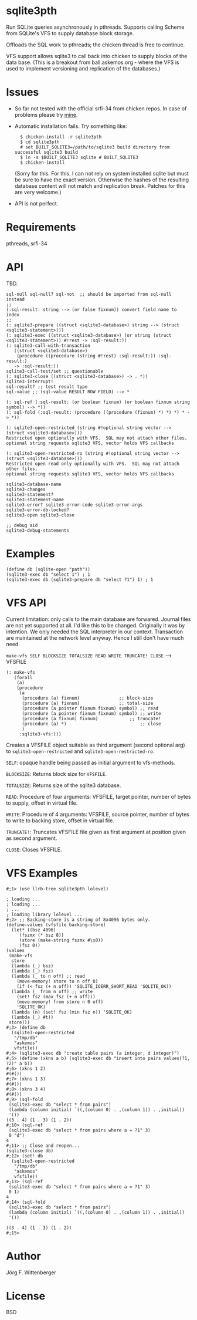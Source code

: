 # sqlite3pth
Run SQLite queries asynchronously in pthreads.  Supports calling Scheme from SQLite's VFS to supply database block storage.

Offloads the SQL work to pthreads; the chicken thread is free to continue.

VFS support allows sqlite3 to call back into chicken to supply blocks
of the data base.  (This is a breakout from ball.askemos.org - where
the VFS is used to implement versioning and replication of the
databases.)

# Issues

* So far not tested with the official srfi-34 from chicken repos.  In
  case of problems please try
  [mine](http://askemos.org/chicken-eggs/index.html).

* Automatic installation fails.  Try something like:

        $ chicken-install -r sqlite3pth
        $ cd sqlite3pth
        # set BUILT_SQLITE3=/path/to/sqlite3 build directory from successful sqlite3 build
        $ ln -s $BUILT_SQLITE3 sqlite # BUILT_SQLITE3
        $ chicken-install

   (Sorry for this.  For this.  I can not rely on system installed
   sqlite but must be sure to have the exact version.  Otherwise the
   hashes of the resulting database content will not match and
   replication break. Patches for this are very welcome.)

* API is not perfect.

# Requirements

pthreads, srfi-34

# API

TBD.

    sql-null sql-null? sql-not  ;; should be imported from sql-null instead
    ;;
    (:sql-result: string --> (or false fixnum)) convert field name to index
    ;;
    (: sqlite3-prepare ((struct <sqlite3-database>) string --> (struct <sqlite3-statement>)))
    (: sqlite3-exec ((struct <sqlite3-database>) (or string (struct <sqlite3-statement>)) #!rest -> :sql-result:))
    (: sqlite3-call-with-transaction
       ((struct <sqlite3-database>)
        (procedure ((procedure (string #!rest) :sql-result:)) :sql-result:)
       -> :sql-result:))
    sqlite3-call-test/set ;; questionable
    (: sqlite3-close ((struct <sqlite3-database>) -> . *))
    sqlite3-interrupt!
    sql-result? ;; test result type
    sql-value ;; (sql-value RESULT ROW FIELD) --> *

    (: sql-ref (:sql-result: (or boolean fixnum) (or boolean fixnum string symbol) --> *))
    (: sql-fold (:sql-result: (procedure ((procedure (fixnum) *) *) *) * -> *))

    (: sqlite3-open-restricted (string #!optional string vector --> (struct <sqlite3-database>)))
    Restricted open optionally with VFS.  SQL may not attach other files.
    optional string requests sqlite3 VFS, vector holds VFS callbacks

    (: sqlite3-open-restricted-ro (string #!optional string vector --> (struct <sqlite3-database>)))
    Restricted open read only optionally with VFS.  SQL may not attach other files.
    optional string requests sqlite3 VFS, vector holds VFS callbacks

    sqlite3-database-name
    sqlite3-changes
    sqlite3-statement?
    sqlite3-statement-name
    sqlite3-error? sqlite3-error-code sqlite3-error-args
    sqlite3-error-db-locked?
    sqlite3-open sqlite3-close

    ;; debug aid
    sqlite3-debug-statements

# Examples

    (define db (sqlite-open "path"))
    (sqlite3-exec db "select 1") ; 1
    (sqlite3-exec db (sqlite3-prepare db "select ?1") 1) ; 1


# VFS API

Current limitation: only calls to the main database are forwared.
Journal files are not yet supported at all.  I'd like this to be
changed.  Originally it was by intention.  We only needed the SQL
interpreter in our context.  Transaction are maintained at the network
level anyway.  Hence I still don't have much need.

`make-vfs SELF BLOCKSIZE TOTALSIZE READ WRITE TRUNCATE! CLOSE` --> VFSFILE

    (: make-vfs
       (forall
        (a)
        (procedure
         (a
          (procedure (a) fixnum)		       ;; block-size
          (procedure (a) fixnum)		       ;; total-size
          (procedure (a pointer fixnum fixnum) symbol) ;; read
          (procedure (a pointer fixnum fixnum) symbol) ;; write
          (procedure (a fixnum) fixnum)		       ;; truncate!
          (procedure (a) *)                            ;; close
          )
         :sqlite3-vfs:)))

Creates a VFSFILE object suitable as third argument (second optional arg) to
`sqlite3-open-restricted` and `sqlite3-open-restricted-ro`.

`SELF`: opaque handle being passed as initial argument to vfs-methods.

`BLOCKSIZE`: Returns block size for `VFSFILE`.

`TOTALSIZE`: Returns size of the sqlite3 database.

`READ`: Procedure of four arguments: VFSFILE, target pointer, number of
bytes to supply, offset in virtual file.

`WRITE`: Procedure of 4 arguments: VFSFILE, source pointer, number of
bytes to write to backing store, offset in virtual file.

`TRUNCATE!`: Truncates VFSFILE file given as first argument at
position given as second argument.

`CLOSE`: Closes VFSFILE.

# VFS Examples

    #;1> (use llrb-tree sqlite3pth lolevel)

    ; loading ...
    ; loading ...
    ; ...
    ; loading library lolevel ...
    #;2> ;; Backing-store is a string of 8x4096 bytes only.
    (define-values (vfsfile backing-store)
      (let* ((bsz 4096)
	     (fszmx (* bsz 8))
	     (store (make-string fszmx #\x0))
	     (fsz 0))
	(values
	 (make-vfs
	  store
	  (lambda (_) bsz)
	  (lambda (_) fsz)
	  (lambda (_ to n off) ;; read
	    (move-memory! store to n off 0)
	    (if (< fsz (+ n off)) 'SQLITE_IOERR_SHORT_READ 'SQLITE_OK))
	  (lambda (_ from n off) ;; write
	    (set! fsz (max fsz (+ n off)))
	    (move-memory! from store n 0 off)
	    'SQLITE_OK)
	  (lambda (n) (set! fsz (min fsz n)) 'SQLITE_OK)
	  (lambda (_) #t))
	 store)))
    #;3> (define db
      (sqlite3-open-restricted
       "/tmp/db"
       "askemos"
       vfsfile))
    #;4> (sqlite3-exec db "create table pairs (a integer, d integer)")
    #;5> (define (xkns a b) (sqlite3-exec db "insert into pairs values(?1, ?2)" a b))
    #;6> (xkns 1 2)
    #(#())
    #;7> (xkns 1 3)
    #(#())
    #;8> (xkns 3 4)
    #(#())
    #;9> (sql-fold
     (sqlite3-exec db "select * from pairs")
     (lambda (column initial) `((,(column 0) . ,(column 1)) . ,initial))
     '())
    ((3 . 4) (1 . 3) (1 . 2))
    #;10> (sql-ref
     (sqlite3-exec db "select * from pairs where a = ?1" 3)
     0 "d")
    4
    #;11> ;; Close and reopen...
    (sqlite3-close db)
    #;12> (set! db
	  (sqlite3-open-restricted
	   "/tmp/db"
	   "askemos"
	   vfsfile))
    #;13> (sql-ref
     (sqlite3-exec db "select * from pairs where a = ?1" 3)
     0 1)
    4
    #;14> (sql-fold
     (sqlite3-exec db "select * from pairs")
     (lambda (column initial) `((,(column 0) . ,(column 1)) . ,initial))
     '())

    ((3 . 4) (1 . 3) (1 . 2))
    #;15> 


# Author

Jörg F. Wittenberger

# License

BSD
